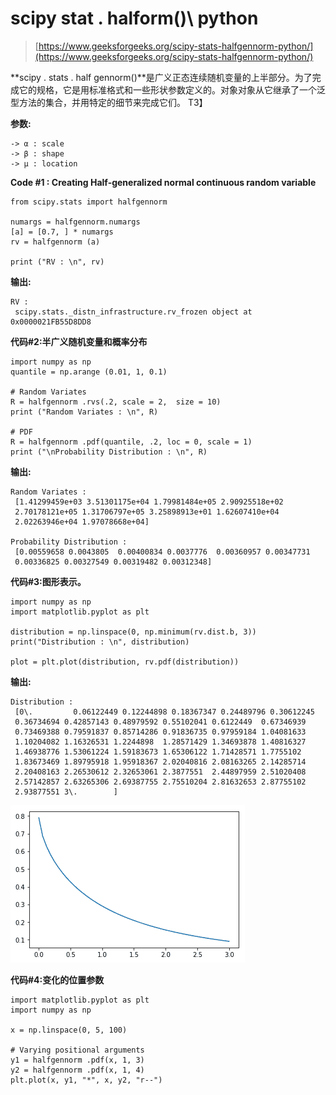 # scipy stat . halform()\ python

> [https://www.geeksforgeeks.org/scipy-stats-halfgennorm-python/](https://www.geeksforgeeks.org/scipy-stats-halfgennorm-python/)

**scipy . stats . half gennorm()**是广义正态连续随机变量的上半部分。为了完成它的规格，它是用标准格式和一些形状参数定义的。对象对象从它继承了一个泛型方法的集合，并用特定的细节来完成它们。
T3】

**参数:**

```
-> α : scale
-> β : shape
-> μ : location

```

**Code #1 : Creating Half-generalized normal continuous random variable**

```
from scipy.stats import halfgennorm  

numargs = halfgennorm.numargs
[a] = [0.7, ] * numargs
rv = halfgennorm (a)

print ("RV : \n", rv) 
```

**输出:**

```
RV : 
 scipy.stats._distn_infrastructure.rv_frozen object at 0x0000021FB55D8DD8

```

**代码#2:半广义随机变量和概率分布**

```
import numpy as np
quantile = np.arange (0.01, 1, 0.1)

# Random Variates
R = halfgennorm .rvs(.2, scale = 2,  size = 10)
print ("Random Variates : \n", R)

# PDF
R = halfgennorm .pdf(quantile, .2, loc = 0, scale = 1)
print ("\nProbability Distribution : \n", R)
```

**输出:**

```
Random Variates : 
 [1.41299459e+03 3.51301175e+04 1.79981484e+05 2.90925518e+02
 2.70178121e+05 1.31706797e+05 3.25898913e+01 1.62607410e+04
 2.02263946e+04 1.97078668e+04]

Probability Distribution : 
 [0.00559658 0.0043805  0.00400834 0.0037776  0.00360957 0.00347731
 0.00336825 0.00327549 0.00319482 0.00312348]

```

**代码#3:图形表示。**

```
import numpy as np
import matplotlib.pyplot as plt

distribution = np.linspace(0, np.minimum(rv.dist.b, 3))
print("Distribution : \n", distribution)

plot = plt.plot(distribution, rv.pdf(distribution))
```

**输出:**

```
Distribution : 
 [0\.         0.06122449 0.12244898 0.18367347 0.24489796 0.30612245
 0.36734694 0.42857143 0.48979592 0.55102041 0.6122449  0.67346939
 0.73469388 0.79591837 0.85714286 0.91836735 0.97959184 1.04081633
 1.10204082 1.16326531 1.2244898  1.28571429 1.34693878 1.40816327
 1.46938776 1.53061224 1.59183673 1.65306122 1.71428571 1.7755102
 1.83673469 1.89795918 1.95918367 2.02040816 2.08163265 2.14285714
 2.20408163 2.26530612 2.32653061 2.3877551  2.44897959 2.51020408
 2.57142857 2.63265306 2.69387755 2.75510204 2.81632653 2.87755102
 2.93877551 3\.        ]

```

![](img/ab97c1b1856a4f27f0aed2d9105fc58e.png)

**代码#4:变化的位置参数**

```
import matplotlib.pyplot as plt
import numpy as np

x = np.linspace(0, 5, 100)

# Varying positional arguments
y1 = halfgennorm .pdf(x, 1, 3)
y2 = halfgennorm .pdf(x, 1, 4)
plt.plot(x, y1, "*", x, y2, "r--")
```